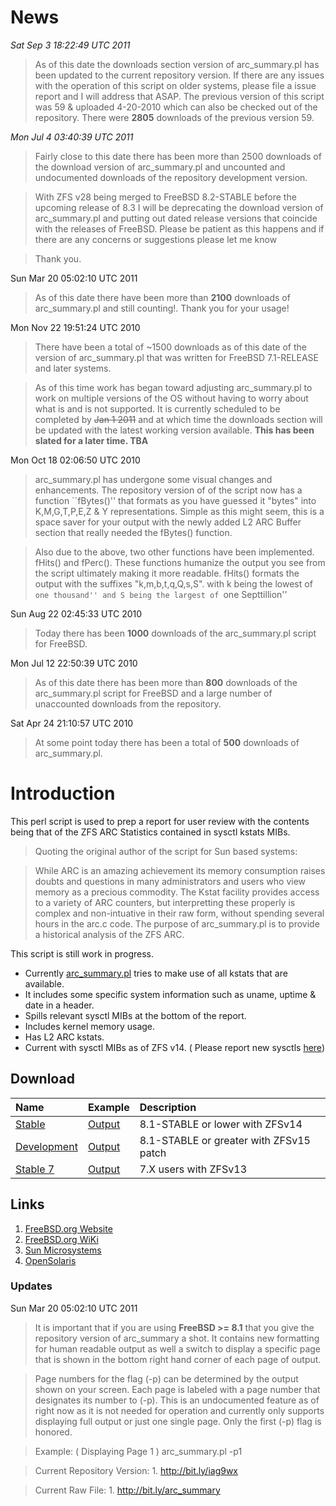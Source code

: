 # News #

_Sat Sep  3 18:22:49 UTC 2011_
> As of this date the downloads section version of arc\_summary.pl has been updated to the current repository version. If there are any issues with the operation of this script on older systems, please file a issue report and I will address that ASAP. The previous version of this script was 59 & uploaded 4-20-2010 which can also be checked out of the repository. There were **2805** downloads of the previous version 59.

_Mon Jul  4 03:40:39 UTC 2011_
> Fairly close to this date there has been more than 2500 downloads of the download version of arc\_summary.pl and uncounted and undocumented downloads of the repository development version.

> With ZFS v28 being merged to FreeBSD 8.2-STABLE before the upcoming release of 8.3 I will be deprecating the download version of arc\_summary.pl and putting out dated release versions that coincide with the releases of FreeBSD. Please be patient as this happens and if there are any concerns or suggestions please let me know <jhell at DataIX dot net>

> Thank you.

Sun Mar 20 05:02:10 UTC 2011
> As of this date there have been more than **2100** downloads of arc\_summary.pl and still counting!. Thank you for your usage!

Mon Nov 22 19:51:24 UTC 2010
> There have been a total of ~1500 downloads as of this date of the version of arc\_summary.pl that was written for FreeBSD 7.1-RELEASE and later systems.

> As of this time work has began toward adjusting arc\_summary.pl to work on multiple versions of the OS without having to worry about what is and is not supported. It is currently scheduled to be completed by ~~Jan 1 2011~~ and at which time the downloads section will be updated with the latest working version available. **This has been slated for a later time. TBA**

Mon Oct 18 02:06:50 UTC 2010
> arc\_summary.pl has undergone some visual changes and enhancements. The repository version of of the script now has a function ``fBytes()'' that formats as you have guessed it "bytes" into K,M,G,T,P,E,Z & Y representations. Simple as this might seem, this is a space saver for your output with the newly added L2 ARC Buffer section that really needed the fBytes() function.

> Also due to the above, two other functions have been implemented. fHits() and fPerc(). These functions humanize the output you see from the script ultimately making it more readable. fHits() formats the output with the suffixes "k,m,b,t,q,Q,s,S". with k being the lowest of ```one thousand'' and S being the largest of ```one Septtillion''

Sun Aug 22 02:45:33 UTC 2010
> Today there has been **1000** downloads of the arc\_summary.pl script for FreeBSD.

Mon Jul 12 22:50:39 UTC 2010
> As of this date there has been more than **800** downloads of the arc\_summary.pl script for FreeBSD and a large number of unaccounted downloads from the repository.

Sat Apr 24 21:10:57 UTC 2010
> At some point today there has been a total of **500** downloads of arc\_summary.pl.

# Introduction #

This perl script is used to prep a report for user review with the contents being that of the ZFS ARC Statistics contained in sysctl kstats MIBs.

> Quoting the original author of the script for Sun based systems:

> While ARC is an amazing achievement its memory consumption raises doubts and questions in many administrators and users who view memory as a precious commodity. The Kstat facility provides access to a variety of ARC counters, but interpretting these properly is complex and non-intuative in their raw form, without spending several hours in the arc.c code. The purpose of arc\_summary.pl is to provide a historical analysis of the ZFS ARC.

This script is still work in progress.
  * Currently [arc\_summary.pl](http://jhell.googlecode.com/files/arc_summary.pl) tries to make use of all kstats that are available.
  * It includes some specific system information such as uname, uptime & date in a header.
  * Spills relevant sysctl MIBs at the bottom of the report.
  * Includes kernel memory usage.
  * Has L2 ARC kstats.
  * Current with sysctl MIBs as of ZFS v14. ( Please report new sysctls [here](http://bit.ly/94ORw0))

## Download ##

| **Name** | **Example** | **Description** |
|:---------|:------------|:----------------|
| [Stable](http://bit.ly/dtk50s) | [Output](http://bit.ly/bhXCGV) | 8.1-STABLE or lower with ZFSv14 |
| [Development ](http://bit.ly/djkYe2) | [Output](http://bit.ly/bmQNrT) | 8.1-STABLE or greater with ZFSv15 patch |
| [Stable 7 ](http://bit.ly/agwLYl) | [Output](http://bit.ly/bz9zb1) | 7.X users with ZFSv13 |

## Links ##

  1. [FreeBSD.org Website](http://bit.ly/aihrpc)
  1. [FreeBSD.org WiKi](http://bit.ly/cCMdOM)
  1. [Sun Microsystems](http://bit.ly/94eRA3)
  1. [OpenSolaris](http://bit.ly/93rGf5)

### Updates ###

Sun Mar 20 05:02:10 UTC 2011
> It is important that if you are using **FreeBSD >= 8.1** that you give the repository version of arc\_summary a shot. It contains new formatting for human readable output as well a switch to display a specific page that is shown in the bottom right hand corner of each page of output.

> Page numbers for the flag (-p) can be determined by the output shown on your screen. Each page is labeled with a page number that designates its number to (-p). This is an undocumented feature as of right now as it is not needed for operation and currently only supports displaying full output or just one single page. Only the first (-p) flag is honored.

> Example: ( Displaying Page 1 )
> arc\_summary.pl -p1

> Current Repository Version: 1. http://bit.ly/iag9wx

> Current Raw File: 1. http://bit.ly/arc_summary
